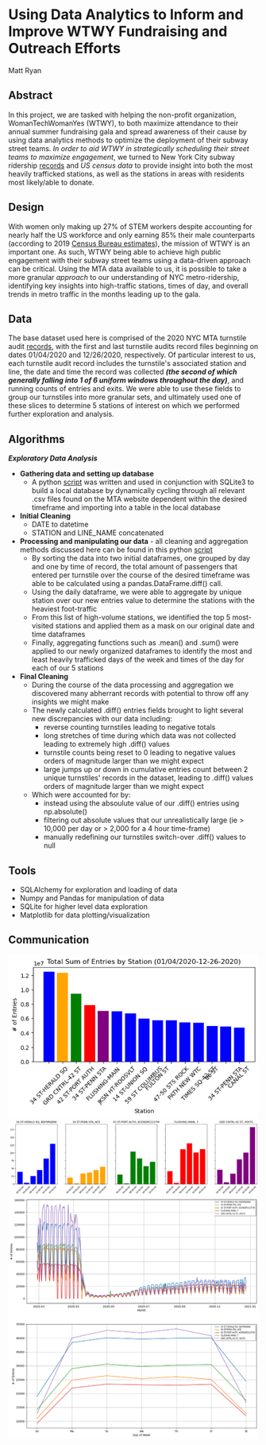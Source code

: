 # Using Data Analytics to Inform and Improve WTWY Fundraising and Outreach Efforts
Matt Ryan

## Abstract

In this project, we are tasked with helping the non-profit organization, WomanTechWomanYes (WTWY), to both maximize attendance to their annual summer fundraising gala and spread awareness of their cause by using data analytics methods to optimize the deployment of their subway street teams. *In order to aid WTWY in strategically scheduling their street teams to maximize engagement*, we turned to New York City subway ridership [records](http://web.mta.info/developers/turnstile.html) and *US census data* to provide insight into both the most heavily trafficked stations, as well as the stations in areas with residents most likely/able to donate. 


## Design
With women only making up 27% of STEM workers despite accounting for nearly half the US workforce and only earning 85% their male counterparts (according to 2019 [Census Bureau estimates](https://www.census.gov/library/stories/2021/01/women-making-gains-in-stem-occupations-but-still-underrepresented.html)), the mission of WTWY is an important one. As such, WTWY being able to achieve high public engagement with their subway street teams using a data-driven approach can be critical. Using the MTA data available to us, it is possible to take a more granular *approach* to our understanding of NYC metro-ridership, identifying key insights into high-traffic stations, times of day, and overall trends in metro traffic in the months leading up to the gala.


## Data

The base dataset used here is comprised of the 2020 NYC MTA turnstile audit [records](http://web.mta.info/developers/turnstile.html), with the first and last turnstile audits record files beginning on dates 01/04/2020 and 12/26/2020, respectively. Of particular interest to us, each turnstile audit record includes the turnstile's associated station and line, the date and time the record was collected ***(the second of which generally falling into 1 of 6 uniform windows throughout the day)***, and running counts of entries and exits. We were able to use these fields to group our turnstiles into more granular sets, and ultimately used one of these slices to determine 5 stations of interest on which we performed further exploration and analysis.

## Algorithms

***Exploratory Data Analysis***
* **Gathering data and setting up database**
	* A python [script](https://github.com/maneaterrbug/WTWY_metro_project_MR/blob/master/build_mta_db.py) was written and used in conjunction with SQLite3 to build a local database by dynamically cycling through all relevant .csv files found on the MTA website dependent within the desired timeframe and importing into a table in the local database
* **Initial Cleaning**
	* DATE to datetime
	* STATION and LINE_NAME concatenated
* **Processing and manipulating our data** - all cleaning and aggregation methods discussed here can be found in this python [script](https://github.com/maneaterrbug/WTWY_metro_project_MR/blob/master/mta_data_process.py)
	* By sorting the data into two initial dataframes, one grouped by day and one by time of record, the total amount of passengers that entered per turnstile over the course of the desired timeframe was able to be calculated using a pandas.DataFrame.diff() call. 
	* Using the daily dataframe, we were able to aggregate by unique station over our new entries value to determine the stations with the heaviest foot-traffic
	* From this list of high-volume stations, we identified the top 5 most-visited stations and applied them as a mask on our original date and time dataframes
	* Finally, aggregating functions such as .mean() and .sum() were applied to our newly organized dataframes to identify the most and least heavily trafficked days of the week and times of the day for each of our 5 stations
* **Final Cleaning**
	* During the course of the data processing and aggregation we discovered many abherrant records with potential to throw off any insights we might make
	* The newly calculated .diff() entries fields brought to light several new discrepancies with our data including:
		* reverse counting turnstiles leading to negative totals
		* long stretches of time during which data was not collected leading to extremely high .diff() values
		* turnstile counts being reset to 0 leading to negative values orders of magnitude larger than we might expect
		* large jumps up or down in cumulative entries count between 2 unique turnstiles' records in the dataset, leading to .diff() values orders of magnitude larger than we might expect
	* Which were accounted for by:
		* instead using the absoulute value of our .diff() entries using np.absolute()
		* filtering out absolute values that our unrealistically large (ie > 10,000 per day or > 2,000 for a 4 hour time-frame)
		* manually redefining our turnstiles switch-over .diff() values to null


## Tools

* SQLAlchemy for exploration and loading of data
* Numpy and Pandas for manipulation of data
* SQLite for higher level data exploration
* Matplotlib for data plotting/visualization

## Communication

![](../figs/tot_sum_by_stat.png)
![](../figs/hourly_by_stn.png)
![](../figs/fig_subplot.png)
